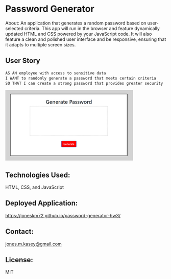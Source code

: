 # Password Generator

About: An application that generates a random password based on user-selected criteria. This app will run in the browser and feature dynamically updated HTML and CSS powered by your JavaScript code. It will also feature a clean and polished user interface and be responsive, ensuring that it adapts to multiple screen sizes.

## User Story

```
AS AN employee with access to sensitive data
I WANT to randomly generate a password that meets certain criteria
SO THAT I can create a strong password that provides greater security
```
<img src="Assets/password generator.png" width="400">

## Technologies Used:

HTML, CSS, and JavaScript

## Deployed Application:

https://joneskm72.github.io/password-generator-hw3/

## Contact:

jones.m.kasey@gmail.com

## License:

MIT
